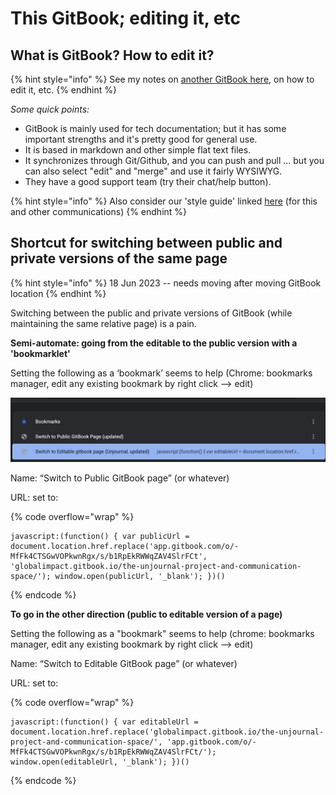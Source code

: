 # This GitBook; editing it, etc

## What is GitBook? How to edit it?

{% hint style="info" %}
See my notes on [another GitBook here](https://effective-giving-marketing.gitbook.io/untitled/appendix/how-this-gitbook-works), on how to edit it, etc.
{% endhint %}

_Some quick points:_

* GitBook is mainly used for tech documentation; but it has some important strengths and it's pretty good for general use.
* It is based in markdown and other simple flat text files.
* It synchronizes through Git/Github, and you can push and pull ... but you can also select "edit" and "merge" and use it fairly WYSIWYG.
* They have a good support team (try their chat/help button).

{% hint style="info" %}
Also consider our 'style guide' linked [here](https://docs.google.com/document/d/10aooH\_YCVX\_\_pXFqnY1l8Kn2\_DPX9wdHdR9AfImSuDs/edit?usp=sharing) (for this and other communications)
{% endhint %}





## Shortcut for switching between public and private versions of the same page

{% hint style="info" %}
18 Jun 2023 -- needs moving after moving GitBook location
{% endhint %}

Switching between the public and private versions of GitBook (while maintaining the same relative page) is a pain.

**Semi-automate: going from the editable to the public version with a 'bookmarklet'**

Setting the following as a ‘bookmark’ seems to help (Chrome: bookmarks manager, edit any existing bookmark by right click --> edit)

![](<../.gitbook/assets/image (6).png>)

Name: “Switch to Public GitBook page” (or whatever)

URL: set to:

{% code overflow="wrap" %}
```
javascript:(function() { var publicUrl = document.location.href.replace('app.gitbook.com/o/-MfFk4CTSGwVOPkwnRgx/s/b1RpEkRWWqZAV4SlrFCt', 'globalimpact.gitbook.io/the-unjournal-project-and-communication-space/'); window.open(publicUrl, '_blank'); })()
```
{% endcode %}

**To go in the other direction (public to editable version of a page)**

Setting the following as a "bookmark" seems to help (chrome: bookmarks manager, edit any existing bookmark by right click --> edit)

Name: “Switch to Editable GitBook page” (or whatever)

URL: set to:

{% code overflow="wrap" %}
```
javascript:(function() { var editableUrl = document.location.href.replace('globalimpact.gitbook.io/the-unjournal-project-and-communication-space/', 'app.gitbook.com/o/-MfFk4CTSGwVOPkwnRgx/s/b1RpEkRWWqZAV4SlrFCt/'); window.open(editableUrl, '_blank'); })()
```
{% endcode %}
